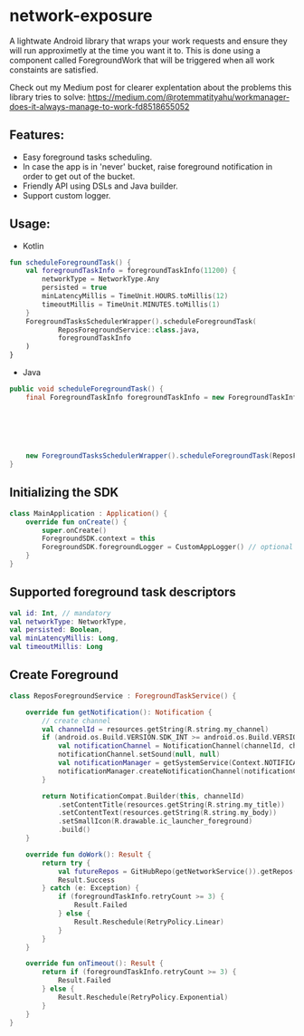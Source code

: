 # network-exposure

A lightwate Android library that wraps your work requests and ensure they will run approximetly at the time you want it to.
This is done using a component called ForegroundWork that will be triggered when all work constaints are satisfied.

Check out my Medium post for clearer explentation about the problems this library tries to solve:
https://medium.com/@rotemmatityahu/workmanager-does-it-always-manage-to-work-fd8518655052

## Features:
- Easy foreground tasks scheduling.
- In case the app is in 'never' bucket, raise foreground notification in order to get out of the bucket.
- Friendly API using DSLs and Java builder.
- Support custom logger.

## Usage:
- Kotlin
```kotlin
fun scheduleForegroundTask() {
	val foregroundTaskInfo = foregroundTaskInfo(11200) {
		networkType = NetworkType.Any
		persisted = true
		minLatencyMillis = TimeUnit.HOURS.toMillis(12)
		timeoutMillis = TimeUnit.MINUTES.toMillis(1)
	}
	ForegroundTasksSchedulerWrapper().scheduleForegroundTask(
			ReposForegroundService::class.java,
			foregroundTaskInfo
	)
}
```
- Java
```java
public void scheduleForegroundTask() {
	final ForegroundTaskInfo foregroundTaskInfo = new ForegroundTaskInfo.Builder().id(12345)
	                                                                              .networkType(NetworkType.Any)
	                                                                              .persisted(true)
	                                                                              .minLatencyMillis(TimeUnit.HOURS.toMillis(12))
	                                                                              .timeoutMillis(TimeUnit.MINUTES.toMillis(1))
	                                                                              .build();

	new ForegroundTasksSchedulerWrapper().scheduleForegroundTask(ReposForegroundService.class, foregroundTaskInfo);
}
```

## Initializing the SDK
```kotlin
class MainApplication : Application() {
	override fun onCreate() {
		super.onCreate()
		ForegroundSDK.context = this
		ForegroundSDK.foregroundLogger = CustomAppLogger() // optional
	}
}
```

## Supported foreground task descriptors
```kotlin
val id: Int, // mandatory
val networkType: NetworkType,
val persisted: Boolean,
val minLatencyMillis: Long, 
val timeoutMillis: Long
```

## Create Foreground
```kotlin
class ReposForegroundService : ForegroundTaskService() {

    override fun getNotification(): Notification {
        // create channel
        val channelId = resources.getString(R.string.my_channel)
        if (android.os.Build.VERSION.SDK_INT >= android.os.Build.VERSION_CODES.O) {
            val notificationChannel = NotificationChannel(channelId, channelId, NotificationManager.IMPORTANCE_DEFAULT)
            notificationChannel.setSound(null, null)
            val notificationManager = getSystemService(Context.NOTIFICATION_SERVICE) as NotificationManager
            notificationManager.createNotificationChannel(notificationChannel)
        }

        return NotificationCompat.Builder(this, channelId)
            .setContentTitle(resources.getString(R.string.my_title))
            .setContentText(resources.getString(R.string.my_body))
            .setSmallIcon(R.drawable.ic_launcher_foreground)
            .build()
    }

    override fun doWork(): Result {
        return try {
            val futureRepos = GitHubRepo(getNetworkService()).getRepos()
            Result.Success
        } catch (e: Exception) {
            if (foregroundTaskInfo.retryCount >= 3) {
                Result.Failed
            } else {
                Result.Reschedule(RetryPolicy.Linear)
            }
        }
    }

    override fun onTimeout(): Result {
        return if (foregroundTaskInfo.retryCount >= 3) {
            Result.Failed
        } else {
            Result.Reschedule(RetryPolicy.Exponential)
        }
    }
}
```
